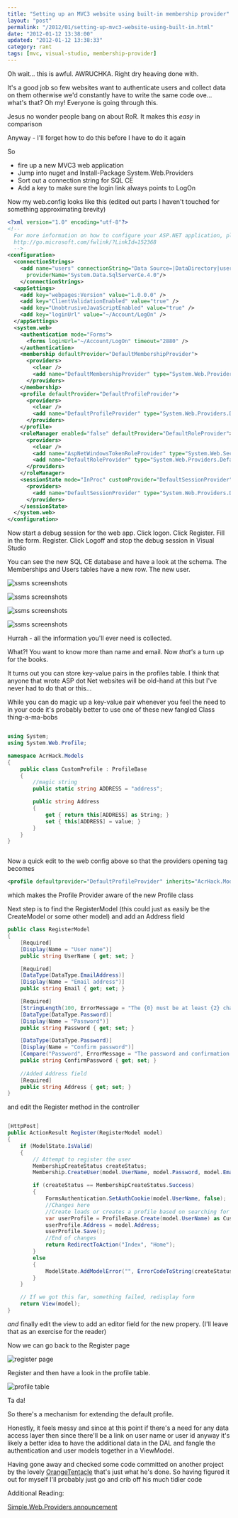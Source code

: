 ```yaml
---
title: "Setting up an MVC3 website using built-in membership provider"
layout: "post"
permalink: "/2012/01/setting-up-mvc3-website-using-built-in.html"
date: "2012-01-12 13:38:00"
updated: "2012-01-12 13:38:33"
category: rant
tags: [mvc, visual-studio, membership-provider]
---
```


Oh wait... this is awful. AWRUCHKA. Right dry heaving done with.

It's a good job so few websites want to authenticate users and collect data on them otherwise we'd constantly have to write the same code ove... what's that? Oh my! Everyone is going through this.

<!--more-->

Jesus no wonder people bang on about RoR. It makes this *easy* in comparison

Anyway - I'll forget how to do this before I have to do it again

So

<ul><li>fire up a new MVC3 web application</li><li>Jump into nuget and Install-Package System.Web.Providers&nbsp;</li><li>Sort out a connection string for SQL CE</li><li>Add a key to make sure the login link always points to LogOn</li></ul>

Now my web.config looks like this (edited out parts I haven't touched for something approximating brevity)

```xml
<?xml version="1.0" encoding="utf-8"?>
<!--
  For more information on how to configure your ASP.NET application, please visit
  http://go.microsoft.com/fwlink/?LinkId=152368
  -->
<configuration>
  <connectionStrings>
    <add name="users" connectionString="Data Source=|DataDirectory|users.sdf;"
      providerName="System.Data.SqlServerCe.4.0"/>
    </connectionStrings>
  <appSettings>
    <add key="webpages:Version" value="1.0.0.0" />
    <add key="ClientValidationEnabled" value="true" />
    <add key="UnobtrusiveJavaScriptEnabled" value="true" />
    <add key="loginUrl" value="~/Account/LogOn" />
  </appSettings>
  <system.web>
    <authentication mode="Forms">
      <forms loginUrl="~/Account/LogOn" timeout="2880" />
    </authentication>
    <membership defaultProvider="DefaultMembershipProvider">
      <providers>
        <clear />
        <add name="DefaultMembershipProvider" type="System.Web.Providers.DefaultMembershipProvider, System.Web.Providers, Version=1.0.0.0, Culture=neutral, PublicKeyToken=31bf3856ad364e35" connectionStringName="users" enablePasswordRetrieval="false" enablePasswordReset="true" requiresQuestionAndAnswer="false" requiresUniqueEmail="false" maxInvalidPasswordAttempts="5" minRequiredPasswordLength="6" minRequiredNonalphanumericCharacters="0" passwordAttemptWindow="10" applicationName="/" />
      </providers>
    </membership>
    <profile defaultProvider="DefaultProfileProvider">
      <providers>
        <clear />
        <add name="DefaultProfileProvider" type="System.Web.Providers.DefaultProfileProvider, System.Web.Providers, Version=1.0.0.0, Culture=neutral, PublicKeyToken=31bf3856ad364e35" connectionStringName="users" applicationName="/" />
      </providers>
    </profile>
    <roleManager enabled="false" defaultProvider="DefaultRoleProvider">
      <providers>
        <clear />
        <add name="AspNetWindowsTokenRoleProvider" type="System.Web.Security.WindowsTokenRoleProvider" applicationName="/" />
        <add name="DefaultRoleProvider" type="System.Web.Providers.DefaultRoleProvider, System.Web.Providers, Version=1.0.0.0, Culture=neutral, PublicKeyToken=31bf3856ad364e35" connectionStringName="users" applicationName="/" />
      </providers>
    </roleManager>
    <sessionState mode="InProc" customProvider="DefaultSessionProvider">
      <providers>
        <add name="DefaultSessionProvider" type="System.Web.Providers.DefaultSessionStateProvider, System.Web.Providers, Version=1.0.0.0, Culture=neutral, PublicKeyToken=31bf3856ad364e35" connectionStringName="DefaultConnection" applicationName="/" />
      </providers>
    </sessionState>
  </system.web>
</configuration>
```

Now start a debug session for the web app. Click logon. Click Register. Fill in the form. Register. Click Logoff and stop the debug session in Visual Studio

You can see the new SQL CE database and have a look at the schema. The Memberships and Users tables have a new row. The new user. 

![ssms screenshots](http://4.bp.blogspot.com/-w1VYrhrRydw/Tw7Aak9b3tI/AAAAAAAAAWw/dQllCHJ7Qjo/s1600/new-sdf-file.PNG)

![ssms screenshots](http://2.bp.blogspot.com/-y4bJjVXY8js/Tw7AcoHn8lI/AAAAAAAAAW4/hnLZO6ShvaQ/s1600/schema.PNG)

![ssms screenshots](http://2.bp.blogspot.com/-tkP3-E66KgQ/Tw7Ad9z8n1I/AAAAAAAAAXA/Vcu-JkjCZrc/s1600/memberships.PNG)

![ssms screenshots](http://1.bp.blogspot.com/-Q83_Po9kXN4/Tw7AfVHsCcI/AAAAAAAAAXI/AvdnqwrMTvA/s1600/users-table.PNG)

Hurrah - all the information you'll ever need is collected.

What?! You want to know more than name and email. Now *that's* a turn up for the books.

It turns out you can store key-value pairs in the profiles table. I think that anyone that wrote ASP dot Net websites will be old-hand at this but I've never had to do that or this...

While you can do magic up a key-value pair whenever you feel the need to in your code it's probably better to use one of these new fangled Class thing-a-ma-bobs

```csharp

using System;
using System.Web.Profile;

namespace AcrHack.Models
{
    public class CustomProfile : ProfileBase
    {
        //magic string
        public static string ADDRESS = "address";

        public string Address
        {
            get { return this[ADDRESS] as String; }
            set { this[ADDRESS] = value; }
        }
    }
}
```

<pre class="c#"></pre>Now a quick edit to the web config above so that the providers opening tag becomes

```xml
<profile defaultprovider="DefaultProfileProvider" inherits="AcrHack.Models.CustomProfile"/>
```

which makes the Profile Provider aware of the new Profile class

Next step is to find the RegisterModel (this could just as easily be the CreateModel or some other model) and add an Address field

```csharp
public class RegisterModel
{
    [Required]
    [Display(Name = "User name")]
    public string UserName { get; set; }

    [Required]
    [DataType(DataType.EmailAddress)]
    [Display(Name = "Email address")]
    public string Email { get; set; }

    [Required]
    [StringLength(100, ErrorMessage = "The {0} must be at least {2} characters long.", MinimumLength = 6)]
    [DataType(DataType.Password)]
    [Display(Name = "Password")]
    public string Password { get; set; }

    [DataType(DataType.Password)]
    [Display(Name = "Confirm password")]
    [Compare("Password", ErrorMessage = "The password and confirmation password do not match.")]
    public string ConfirmPassword { get; set; }
    
    //Added Address field
    [Required]
    public string Address { get; set; }
}
```

and edit the Register method in the controller

```csharp

[HttpPost]
public ActionResult Register(RegisterModel model)
{
    if (ModelState.IsValid)
    {
        // Attempt to register the user
        MembershipCreateStatus createStatus;
        Membership.CreateUser(model.UserName, model.Password, model.Email, null, null, true, null, out createStatus);

        if (createStatus == MembershipCreateStatus.Success)
        {
            FormsAuthentication.SetAuthCookie(model.UserName, false);
            //Changes here
            //Create loads or creates a profile based on searching for username
            var userProfile = ProfileBase.Create(model.UserName) as CustomProfile;
            userProfile.Address = model.Address;
            userProfile.Save();
            //End of changes
            return RedirectToAction("Index", "Home");
        }
        else
        {
            ModelState.AddModelError("", ErrorCodeToString(createStatus));
        }
    }

    // If we got this far, something failed, redisplay form
    return View(model);
}
```

*and* finally edit the view to add an editor field for the new propery. (I'll leave that as an exercise for the reader)

Now we can go back to the Register page

![register page](http://2.bp.blogspot.com/-TZWnNTSKRvY/Tw7HgUSY_jI/AAAAAAAAAXQ/zFssEVG51_4/s1600/new+registration+form+bit.PNG)

Register and then have a look in the profile table.

![profile table](http://4.bp.blogspot.com/-oKVRwA7UVxM/Tw7Hnkm1AfI/AAAAAAAAAXY/hHvXOXRF3ug/s1600/persistedproperty.PNG)

Ta da!

So there's a mechanism for extending the default profile. 

Honestly, it feels messy and since at this point if there's a need for any data access layer then since there'll be a link on user name or user id anyway it's likely a better idea to have the additional data in the DAL and fangle the authentication and user models together in a ViewModel.

Having gone away and checked some code committed on another project by the lovely <a href="http://www.orangetentacle.co.uk/">OrangeTentacle</a>&nbsp;that's just what he's done. So having figured it out for myself I'll probably just go and crib off his much tidier code

Additional Reading:

[Simple.Web.Providers announcement](http://www.hanselman.com/blog/IntroducingSystemWebProvidersASPNETUniversalProvidersForSessionMembershipRolesAndUserProfileOnSQLCompactAndSQLAzure.aspx)

